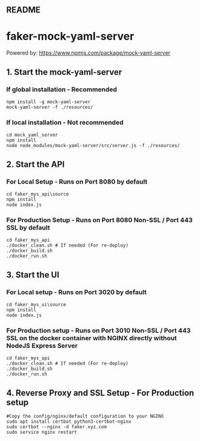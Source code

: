 ## README
# faker-mock-yaml-server

Powered by: https://www.npmjs.com/package/mock-yaml-server

## 1. Start the mock-yaml-server
### If global installation - Recommended
```
npm install -g mock-yaml-server
mock-yaml-server -f ./resources/
```
### If local installation - Not recommended
```
cd mock_yaml_server
npm install
node node_modules/mock-yaml-server/src/server.js -f ./resources/
```
## 2. Start the API
### For Local Setup - Runs on Port 8080 by default
```
cd faker_mys_api\source
npm install
node index.js
```
### For Production Setup - Runs on Port 8080 Non-SSL / Port 443 SSL by default
```
cd faker_mys_api
./docker_clean.sh # If needed (For re-deploy)
./docker_build.sh
./docker_run.sh
```

## 3. Start the UI
### For Local setup - Runs on Port 3020 by default
```
cd faker_mys_ui\source
npm install
node index.js
```
### For Production setup - Runs on Port 3010 Non-SSL / Port 443 SSL on the docker container with NGINX directly without NodeJS Express Server
```
cd faker_mys_api
./docker_clean.sh # If needed (For re-deploy)
./docker_build.sh
./docker_run.sh
```

## 4. Reverse Proxy and SSL Setup - For Production setup
```
#Copy the config/nginx/default configuration to your NGINX
sudo apt install certbot python3-certbot-nginx
sudo certbot --nginx -d faker.xyz.com
sudo service nginx restart
```



